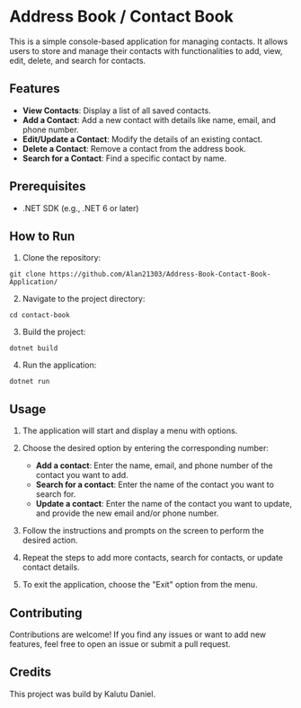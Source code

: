 # Address Book / Contact Book

This is a simple console-based application for managing contacts. It allows users to store and manage their contacts with functionalities to add, view, edit, delete, and search for contacts.

## Features

- **View Contacts**: Display a list of all saved contacts.
- **Add a Contact**: Add a new contact with details like name, email, and phone number.
- **Edit/Update a Contact**: Modify the details of an existing contact.
- **Delete a Contact**: Remove a contact from the address book.
- **Search for a Contact**: Find a specific contact by name.

## Prerequisites

- .NET SDK (e.g., .NET 6 or later)

## How to Run

1. Clone the repository:

```
git clone https://github.com/Alan21303/Address-Book-Contact-Book-Application/
```

2. Navigate to the project directory:

```
cd contact-book
```

3. Build the project:

```
dotnet build
```

4. Run the application:

```
dotnet run
```

## Usage

1. The application will start and display a menu with options.

2. Choose the desired option by entering the corresponding number:

   - **Add a contact**: Enter the name, email, and phone number of the contact you want to add.
   - **Search for a contact**: Enter the name of the contact you want to search for.
   - **Update a contact**: Enter the name of the contact you want to update, and provide the new email and/or phone number.

3. Follow the instructions and prompts on the screen to perform the desired action.

4. Repeat the steps to add more contacts, search for contacts, or update contact details.

5. To exit the application, choose the "Exit" option from the menu.

## Contributing

Contributions are welcome! If you find any issues or want to add new features, feel free to open an issue or submit a pull request.

## Credits

This project was build by Kalutu Daniel.
